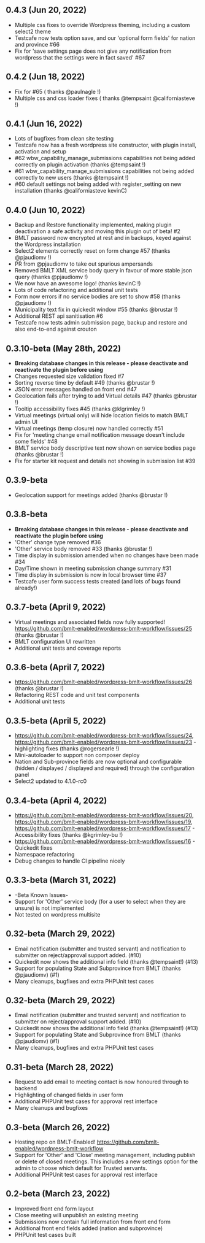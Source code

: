 ## 0.4.3 (Jun 20, 2022)
- Multiple css fixes to override Wordpress theming, including a custom select2 theme
- Testcafe now tests option save, and our 'optional form fields' for nation and province #66
- Fix for 'save settings page does not give any notification from wordpress that the settings were in fact saved' #67

## 0.4.2 (Jun 18, 2022)
- Fix for #65 ( thanks @paulnagle !)
- Multiple css and css loader fixes ( thanks @tempsaint @californiasteve !)

## 0.4.1 (Jun 16, 2022)
- Lots of bugfixes from clean site testing
- Testcafe now has a fresh wordpress site constructor, with plugin install, activation and setup
- #62 wbw_capability_manage_submissions capabilities not being added correctly on plugin activation (thanks @tempsaint !)
- #61 wbw_capability_manage_submissions capabilities not being added correctly to new users (thanks @tempsaint !)
- #60 default settings not being added with register_setting on new installation (thanks @californiasteve kevinC)

## 0.4.0 (Jun 10, 2022)
- Backup and Restore functionality implemented, making plugin deactivation a safe activity and moving this plugin out of beta! #2
- BMLT password now encrypted at rest and in backups, keyed against the Wordpress installation
- Select2 elements correctly reset on form change #57 (thanks @pjaudiomv !)
- PR from @pjaudiomv to take out spurious ampersands
- Removed BMLT XML service body query in favour of more stable json query (thanks @pjaudiomv !)
- We now have an awesome logo! (thanks kevinC !)
- Lots of code refactoring and additional unit tests
- Form now errors if no service bodies are set to show #58 (thanks @pjaudiomv !)
- Municipality text fix in quickedit window #55 (thanks @brustar !)
- Additional REST api sanitisation #6
- Testcafe now tests admin submission page, backup and restore and also end-to-end against crouton

## 0.3.10-beta (May 28th, 2022)
- **Breaking database changes in this release - please deactivate and reactivate the plugin before using**
- Changes requested size validation fixed #7
- Sorting reverse time by default #49 (thanks @brustar !)
- JSON error messages handled on front end #47
- Geolocation fails after trying to add Virtual details #47 (thanks @brustar !)
- Tooltip accessibility fixes #45 (thanks @klgrimley !)
- Virtual meetings (virtual only) will hide location fields to match BMLT admin UI
- Virtual meetings (temp closure) now handled correctly #51
- Fix for 'meeting change email notification message doesn't include some fields' #48 
- BMLT service body descriptive text now shown on service bodies page (thanks @brustar !)
- Fix for starter kit request and details not showing in submission list #39 

## 0.3.9-beta
- Geolocation support for meetings added (thanks @brustar !)

## 0.3.8-beta 
- **Breaking database changes in this release - please deactivate and reactivate the plugin before using**
- 'Other' change type removed #36
- 'Other' service body removed #33 (thanks @brustar !)
- Time display in submission amended when no changes have been made #34
- Day/Time shown in meeting submission change summary #31
- Time display in submission is now in local browser time #37
- Testcafe user form success tests created (and lots of bugs found already!)

## 0.3.7-beta (April 9, 2022)
- Virtual meetings and associated fields now fully supported! https://github.com/bmlt-enabled/wordpress-bmlt-workflow/issues/25 (thanks @brustar !)
- BMLT configuration UI rewritten
- Additional unit tests and coverage reports

## 0.3.6-beta (April 7, 2022)
- https://github.com/bmlt-enabled/wordpress-bmlt-workflow/issues/26 (thanks @brustar !)
- Refactoring REST code and unit test components
- Additional unit tests

## 0.3.5-beta (April 5, 2022)
- https://github.com/bmlt-enabled/wordpress-bmlt-workflow/issues/24, https://github.com/bmlt-enabled/wordpress-bmlt-workflow/issues/23 - highlighting fixes (thanks @rogersearle !)
- Mini-autoloader to support non composer deploy
- Nation and Sub-province fields are now optional and configurable (hidden / displayed / displayed and required) through the configuration panel 
- Select2 updated to 4.1.0-rc0

## 0.3.4-beta (April 4, 2022)
- https://github.com/bmlt-enabled/wordpress-bmlt-workflow/issues/20, https://github.com/bmlt-enabled/wordpress-bmlt-workflow/issues/19, https://github.com/bmlt-enabled/wordpress-bmlt-workflow/issues/17 - Accessibility fixes (thanks @kgrimley-bu !)
- https://github.com/bmlt-enabled/wordpress-bmlt-workflow/issues/16 - Quickedit fixes
- Namespace refactoring
- Debug changes to handle CI pipeline nicely

## 0.3.3-beta (March 31, 2022)
* -Beta Known Issues-
* Support for 'Other' service body (for a user to select when they are unsure) is not implemented
* Not tested on wordpress multisite

## 0.32-beta (March 29, 2022)
* Email notification (submitter and trusted servant) and notification to submitter on reject/approval support added. (#10)
* Quickedit now shows the additional info field (thanks @tempsaint!) (#13)
* Support for populating State and Subprovince from BMLT (thanks @pjaudiomv) (#1)
* Many cleanups, bugfixes and extra PHPUnit test cases

## 0.32-beta (March 29, 2022)
* Email notification (submitter and trusted servant) and notification to submitter on reject/approval support added. (#10)
* Quickedit now shows the additional info field (thanks @tempsaint!) (#13)
* Support for populating State and Subprovince from BMLT (thanks @pjaudiomv) (#1)
* Many cleanups, bugfixes and extra PHPUnit test cases

## 0.31-beta (March 28, 2022)
* Request to add email to meeting contact is now honoured through to backend
* Highlighting of changed fields in user form
* Additional PHPUnit test cases for approval rest interface
* Many cleanups and bugfixes

## 0.3-beta (March 26, 2022)
* Hosting repo on BMLT-Enabled! https://github.com/bmlt-enabled/wordpress-bmlt-workflow
* Support for 'Other' and 'Close' meeting management, including publish or delete of closed meetings. This includes a new settings option for the admin to choose which default for Trusted servants.
* Additional PHPUnit test cases for approval rest interface

## 0.2-beta (March 23, 2022)
* Improved front end form layout
* Close meeting will unpublish an existing meeting
* Submissions now contain full information from front end form
* Additional front end fields added (nation and subprovince)
* PHPUnit test cases built
